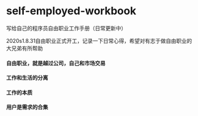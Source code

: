 # self-employed-workbook
写给自己的程序员自由职业工作手册（日常更新中）

2020s1.8.31自由职业正式开工，记录一下日常心得，希望对有志于做自由职业的大兄弟有所帮助



#### 自由职业，就是越过公司，自己和市场交易



####  工作和生活的分离



#### 工作的本质



#### 用户是需求的合集

